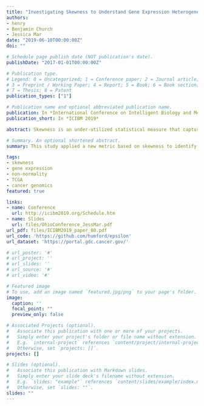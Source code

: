 ```yaml
---
title: "Investigating Skewness to Understand Gene Expression Heterogeneity in Large Patient Cohorts"
authors:
- henry
- Benjamin Church
- Jessica Mar
date: "2019-06-10T00:00:00Z"
doi: ""

# Schedule page publish date (NOT publication's date).
publishDate: "2017-01-01T00:00:00Z"

# Publication type.
# Legend: 0 = Uncategorized; 1 = Conference paper; 2 = Journal article;
# 3 = Preprint / Working Paper; 4 = Report; 5 = Book; 6 = Book section;
# 7 = Thesis; 8 = Patent
publication_types: ["1"]

# Publication name and optional abbreviated publication name.
publication: In *International Conference on Intelligent Biology and Medicine 2019*
publication_short: In *ICIBM 2019*

abstract: Skewness is an under-utilized statistical measure that captures the degree of asymmetry in the distribution of any dataset. This study applied a new metric based on skewness to identify regulators or genes that have outlier expression in large patient cohorts. We investigated whether specific patterns of skewed expression were related to the enrichment of biological pathways or genomic properties like DNA methylation status. Our study used publicly available datasets that were generated using both RNA-sequencing and microarray technology platforms. For comparison, the datasets selected for this study also included different samples derived from control donors and cancer patients. When comparing the shift in expression skewness between cancer and control datasets, we observed an enrichment of pathways related to immune function that reflect increases towards positive skewness in the cancer relative to control datasets. Significant correlation was also detected between expression skewness and differential DNA methylation occurring in the promotor regions for four TCGA cancer cohorts. Our results indicate the expression skewness can reveal new insights into transcription based on outlier and asymmetrical behaviour in large patient cohorts. 

# Summary. An optional shortened abstract.
summary: This study applied a new metric based on skewness to identify regulators or genes that have outlier expression in large patient cohorts.

tags:
- skewness
- gene expression
- non-normality
- TCGA
- cancer genomics
featured: true

links:
- name: Conference
  url: http://icibm2019.org/Schedule.htm
- name: Slides
  url: files/OhioConference_JessMar.pdf
url_pdf: files/ICIBM2019_paper_80.pdf
url_code: 'https://github.com/humford/epsilon'
url_dataset: 'https://portal.gdc.cancer.gov/'

# url_poster: '#'
# url_project: ''
# url_slides: ''
# url_source: '#'
# url_video: '#'

# Featured image
# To use, add an image named `featured.jpg/png` to your page's folder. 
image:
  caption: ''
  focal_point: ""
  preview_only: false

# Associated Projects (optional).
#   Associate this publication with one or more of your projects.
#   Simply enter your project's folder or file name without extension.
#   E.g. `internal-project` references `content/project/internal-project/index.md`.
#   Otherwise, set `projects: []`.
projects: []

# Slides (optional).
#   Associate this publication with Markdown slides.
#   Simply enter your slide deck's filename without extension.
#   E.g. `slides: "example"` references `content/slides/example/index.md`.
#   Otherwise, set `slides: ""`.
slides: ""
---
```


